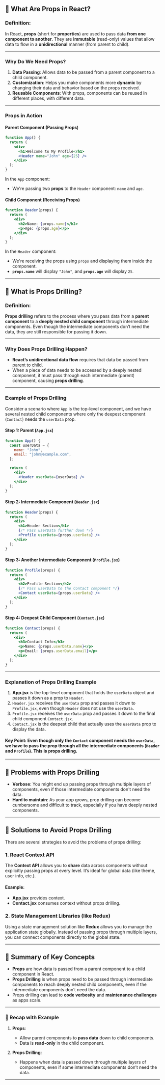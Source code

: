 
## 🔹 What Are **Props** in React?

### **Definition**:

In React, **props** (short for **properties**) are used to pass data **from one component to another**. They are **immutable** (read-only) values that allow data to flow in a **unidirectional** manner (from parent to child).

---

### **Why Do We Need Props?**

1. **Data Passing**: Allows data to be passed from a parent component to a child component.
2. **Customization**: Helps you make components more **dynamic** by changing their data and behavior based on the props received.
3. **Reusable Components**: With props, components can be reused in different places, with different data.

---

### **Props in Action**

#### Parent Component (Passing Props)

```jsx
function App() {
  return (
    <div>
      <h1>Welcome to My Profile</h1>
      <Header name="John" age={25} />
    </div>
  );
}
```

In the `App` component:

* We're passing two **props** to the `Header` component: `name` and `age`.

#### Child Component (Receiving Props)

```jsx
function Header(props) {
  return (
    <div>
      <h2>Name: {props.name}</h2>
      <p>Age: {props.age}</p>
    </div>
  );
}
```

In the `Header` component:

* We're receiving the props using `props` and displaying them inside the component.
* **`props.name`** will display `"John"`, and **`props.age`** will display `25`.

---

## 🔹 What is **Props Drilling**?

### **Definition**:

**Props drilling** refers to the process where you pass data from a **parent component** to a **deeply nested child component** through intermediate components. Even though the intermediate components don’t need the data, they are still responsible for passing it down.

---

### **Why Does Props Drilling Happen?**

* **React’s unidirectional data flow** requires that data be passed from parent to child.
* When a piece of data needs to be accessed by a deeply nested component, it must pass through each intermediate (parent) component, causing **props drilling**.

---

### **Example of Props Drilling**

Consider a scenario where `App` is the top-level component, and we have several nested child components where only the deepest component (`Contact`) needs the `userData` prop.

#### Step 1: Parent (`App.jsx`)

```jsx
function App() {
  const userData = {
    name: "John",
    email: "john@example.com",
  };

  return (
    <div>
      <Header userData={userData} />
    </div>
  );
}
```

#### Step 2: Intermediate Component (`Header.jsx`)

```jsx
function Header(props) {
  return (
    <div>
      <h1>Header Section</h1>
      {/* Pass userData further down */}
      <Profile userData={props.userData} />
    </div>
  );
}
```

#### Step 3: Another Intermediate Component (`Profile.jsx`)

```jsx
function Profile(props) {
  return (
    <div>
      <h2>Profile Section</h2>
      {/* Pass userData to the Contact component */}
      <Contact userData={props.userData} />
    </div>
  );
}
```

#### Step 4: Deepest Child Component (`Contact.jsx`)

```jsx
function Contact(props) {
  return (
    <div>
      <h3>Contact Info</h3>
      <p>Name: {props.userData.name}</p>
      <p>Email: {props.userData.email}</p>
    </div>
  );
}
```

---

### **Explanation of Props Drilling Example**

1. **App.jsx** is the top-level component that holds the `userData` object and passes it down as a prop to `Header`.
2. `Header.jsx` receives the `userData` prop and passes it down to `Profile.jsx`, even though `Header` does not use the `userData`.
3. `Profile.jsx` receives the `userData` prop and passes it down to the final child component `Contact.jsx`.
4. `Contact.jsx` is the deepest child that actually uses the `userData` prop to display the data.

#### **Key Point**: Even though **only the `Contact` component** needs the `userData`, we have to **pass the prop** through all the **intermediate components** (`Header` and `Profile`). This is **props drilling**.

---

## 🔹 Problems with Props Drilling

* **Verbose**: You might end up passing props through multiple layers of components, even if those intermediate components don't need the data.
* **Hard to maintain**: As your app grows, prop drilling can become cumbersome and difficult to track, especially if you have deeply nested components.

---

## 🔹 Solutions to Avoid Props Drilling

There are several strategies to avoid the problems of props drilling:

### 1. **React Context API**

The **Context API** allows you to **share** data across components without explicitly passing props at every level. It’s ideal for global data (like theme, user info, etc.).

#### Example:

* **App.jsx** provides context.
* **Contact.jsx** consumes context without props drilling.

### 2. **State Management Libraries** (like Redux)

Using a state management solution like **Redux** allows you to manage the application state globally. Instead of passing props through multiple layers, you can connect components directly to the global state.

---

## 🔹 Summary of Key Concepts

* **Props** are how data is passed from a parent component to a child component in React.
* **Props Drilling** is when props need to be passed through intermediate components to reach deeply nested child components, even if the intermediate components don’t need the data.
* Props drilling can lead to **code verbosity** and **maintenance challenges** as apps scale.

---

### 📝 Recap with Example

1. **Props**:

   * Allow parent components to **pass data** down to child components.
   * Data is **read-only** in the child component.

2. **Props Drilling**:

   * Happens when data is passed down through multiple layers of components, even if some intermediate components don’t need the data.

---